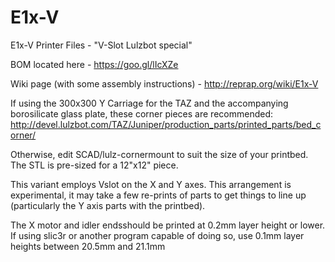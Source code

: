 # E1x-V
E1x-V Printer Files - "V-Slot Lulzbot special"

BOM located here - https://goo.gl/lIcXZe

Wiki page (with some assembly instructions) - http://reprap.org/wiki/E1x-V

If using the 300x300 Y Carriage for the TAZ and the accompanying borosilicate glass plate, these corner pieces are recommended: 
http://devel.lulzbot.com/TAZ/Juniper/production_parts/printed_parts/bed_corner/

Otherwise, edit SCAD/lulz-cornermount to suit the size of your printbed.
The STL is pre-sized for a 12"x12" piece.

This variant employs Vslot on the X and Y axes. This arrangement is
experimental, it may take a few re-prints of parts to get things to line up
(particularly the Y axis parts with the printbed).

The X motor and idler endsshould be printed at 0.2mm layer height or lower.  If
using slic3r or another program capable of doing so, use 0.1mm layer heights
between 20.5mm and 21.1mm


